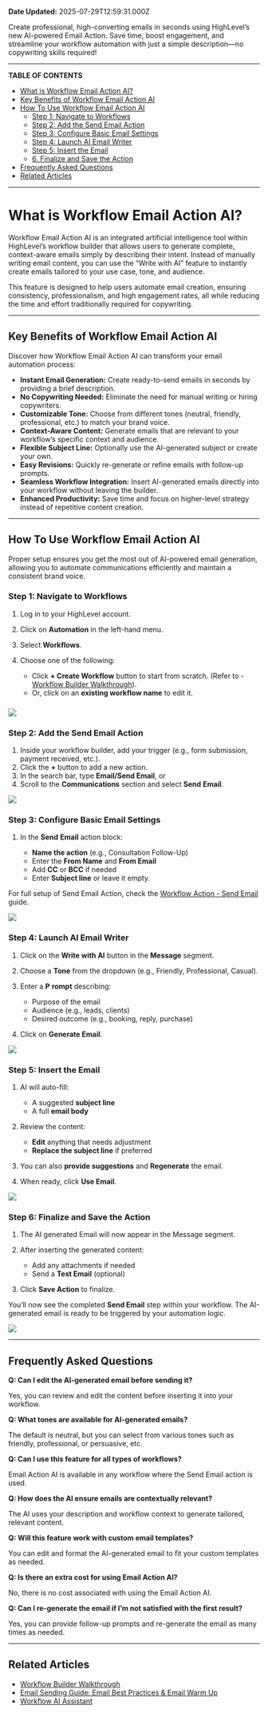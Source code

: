**Date Updated:** 2025-07-29T12:59:31.000Z

Create professional, high-converting emails in seconds using HighLevel’s new AI-powered Email Action. Save time, boost engagement, and streamline your workflow automation with just a simple description—no copywriting skills required!

---

**TABLE OF CONTENTS**

  
* [What is Workflow Email Action AI?](#What-is-Workflow-Email-Action-AI?)[](#Key-Benefits-of-Workflow-Email-Action-AI)
* [Key Benefits of Workflow Email Action AI](#Key-Benefits-of-Workflow-Email-Action-AI)[](#How-To-Use-Workflow-Email-Action-AI)
* [How To Use Workflow Email Action AI](#How-To-Use-Workflow-Email-Action-AI)[](#Step-1%3A%C2%A0Navigate-to-Workflows)  
   * [Step 1: Navigate to Workflows](#Step-1%3A%C2%A0Navigate-to-Workflows)[](#Step-2%3A%C2%A0Add-the-Send-Email-Action)  
   * [Step 2: Add the Send Email Action](#Step-2%3A%C2%A0Add-the-Send-Email-Action)[](#Step-3%3A%C2%A0Configure-Basic-Email-Settings)  
   * [Step 3: Configure Basic Email Settings](#Step-3%3A%C2%A0Configure-Basic-Email-Settings)[](#Step-4%3A%C2%A0Launch-AI-Email-Writer)  
   * [Step 4: Launch AI Email Writer](#Step-4%3A%C2%A0Launch-AI-Email-Writer)[](#Step-5%3A%C2%A0Insert-the-Email)  
   * [Step 5: Insert the Email](#Step-5%3A%C2%A0Insert-the-Email)[](#6.-Finalize-and-Save-the-Action)  
   * [6\. Finalize and Save the Action](#6.-Finalize-and-Save-the-Action)[](#Frequently-Asked-Questions)
* [Frequently Asked Questions](#Frequently-Asked-Questions)[](#Related-Articles)
* [Related Articles](#Related-Articles)

---

# **What is Workflow Email Action AI?**

  
Workflow Email Action AI is an integrated artificial intelligence tool within HighLevel’s workflow builder that allows users to generate complete, context-aware emails simply by describing their intent. Instead of manually writing email content, you can use the “Write with AI” feature to instantly create emails tailored to your use case, tone, and audience.

  
This feature is designed to help users automate email creation, ensuring consistency, professionalism, and high engagement rates, all while reducing the time and effort traditionally required for copywriting.

---

## **Key Benefits of Workflow Email Action AI**

  
Discover how Workflow Email Action AI can transform your email automation process:

* **Instant Email Generation:** Create ready-to-send emails in seconds by providing a brief description.
* **No Copywriting Needed:** Eliminate the need for manual writing or hiring copywriters.
* **Customizable Tone:** Choose from different tones (neutral, friendly, professional, etc.) to match your brand voice.
* **Context-Aware Content:** Generate emails that are relevant to your workflow’s specific context and audience.
* **Flexible Subject Line:** Optionally use the AI-generated subject or create your own.
* **Easy Revisions:** Quickly re-generate or refine emails with follow-up prompts.
* **Seamless Workflow Integration:** Insert AI-generated emails directly into your workflow without leaving the builder.
* **Enhanced Productivity:** Save time and focus on higher-level strategy instead of repetitive content creation.

---

## **How To Use Workflow Email Action AI**

  
Proper setup ensures you get the most out of AI-powered email generation, allowing you to automate communications efficiently and maintain a consistent brand voice.

  
### **Step 1:** Navigate to Workflows

  
1. Log in to your HighLevel account.
2. Click on **Automation** in the left-hand menu.
3. Select **Workflows**.
4. Choose one of the following:  
    
   * Click **\+ Create Workflow** button to start from scratch. (Refer to - [Workflow Builder Walkthrough](https://help.gohighlevel.com/en/support/solutions/articles/155000001254)).  
   * Or, click on an **existing workflow name** to edit it.

### ![](https://jumpshare.com/v/BCG9CVTuRyMgPD8R74CA+/GIF+Recording+2025-06-12+at+8.20.54+PM.gif)
  
  
### **Step 2:** Add the Send Email Action

  
1. Inside your workflow builder, add your trigger (e.g., form submission, payment received, etc.).
2. Click the **+** button to add a new action.
3. In the search bar, type **Email/Send Email**, or
4. Scroll to the **Communications** section and select **Send** **Email**.

  
![](https://jumpshare.com/v/M0FLBHNb6sf3GyKAWvta+/GIF+Recording+2025-06-12+at+8.28.26+PM.gif)  

  
### **Step 3:** Configure Basic Email Settings

  
1. In the **Send** **Email** action block:  
    
   * **Name the action** (e.g., Consultation Follow-Up)  
   * Enter the **From Name** and **From Email**  
   * Add **CC** or **BCC** if needed  
   * Enter **Subject line** or leave it empty.

For full setup of Send Email Action, check the [Workflow Action - Send Email](https://help.gohighlevel.com/en/support/solutions/articles/155000002472) guide.

  
![](https://jumpshare.com/v/1dP7OtApNm1HE3d7WFZj+/Screen+Shot+2025-06-12+at+8.54.19+PM.png)
  
  
### **Step 4:** Launch AI Email Writer

  
1. Click on the **Write with AI** button in the **Message** segment.
2. Choose a **Tone** from the dropdown (e.g., Friendly, Professional, Casual).
3. Enter a **P** **rompt** describing:  
    
   * Purpose of the email  
   * Audience (e.g., leads, clients)  
   * Desired outcome (e.g., booking, reply, purchase)
4. Click on **Generate Email**.

  
![](https://jumpshare.com/v/uFeUWP0fERwYa8hBWfqA+/GIF+Recording+2025-06-12+at+8.57.05+PM.gif)
  
  
### **Step 5:** Insert the Email

  
1. AI will auto-fill:  
    
   * A suggested **subject line**  
   * A full **email body**
2. Review the content:  
    
   * **Edit** anything that needs adjustment  
   * **Replace the subject line** if preferred
3. You can also **provide suggestions** and **Regenerate** the email.
4. When ready, click **Use Email**.

![](https://jumpshare.com/v/xXTfPzymoBQFgvTcWgdb+/Screen+Shot+2025-06-12+at+9.01.10+PM.png)
  
  
### **Step 6:** Finalize and Save the Action

  
1. The AI generated Email will now appear in the Message segment.
2. After inserting the generated content:  
    
   * Add any attachments if needed  
   * Send a **Test Email** (optional)
3. Click **Save Action** to finalize.

  
You’ll now see the completed **Send Email** step within your workflow. The AI-generated email is ready to be triggered by your automation logic.

  
![](https://jumpshare.com/v/egL1l7YbFy7xh9eDyebo+/Screen+Shot+2025-06-12+at+9.05.19+PM.png)

---

## **Frequently Asked Questions**

  
**Q: Can I edit the AI-generated email before sending it?**

Yes, you can review and edit the content before inserting it into your workflow.

  
**Q: What tones are available for AI-generated emails?**

The default is neutral, but you can select from various tones such as friendly, professional, or persuasive, etc.

  
**Q: Can I use this feature for all types of workflows?**

Email Action AI is available in any workflow where the Send Email action is used.

  
**Q: How does the AI ensure emails are contextually relevant?**

The AI uses your description and workflow context to generate tailored, relevant content.

  
**Q: Will this feature work with custom email templates?**

You can edit and format the AI-generated email to fit your custom templates as needed.

  
**Q: Is there an extra cost for using Email Action AI?**

No, there is no cost associated with using the Email Action AI.

  
**Q: Can I re-generate the email if I’m not satisfied with the first result?**

Yes, you can provide follow-up prompts and re-generate the email as many times as needed.

---

## **Related Articles**

  
* [](https://help.gohighlevel.com/en/support/solutions/articles/155000001254)[](https://help.gohighlevel.com/en/support/solutions/articles/155000001254)[](https://help.gohighlevel.com/en/support/solutions/articles/155000001254)[Workflow Builder Walkthrough](https://help.gohighlevel.com/en/support/solutions/articles/155000001254)
* [Email Sending Guide: Email Best Practices & Email Warm Up ](https://help.gohighlevel.com/en/support/solutions/articles/155000001021)
* [Workflow AI Assistant](https://help.gohighlevel.com/en/support/solutions/articles/155000003970)[](https://help.gohighlevel.com/en/support/solutions/articles/155000003970)[](https://help.gohighlevel.com/en/support/solutions/articles/155000003970)[](https://help.gohighlevel.com/support/solutions/articles/48001224572-ai-tools-in-highlevel)[](https://help.gohighlevel.com/support/solutions/articles/48001224572-ai-tools-in-highlevel)